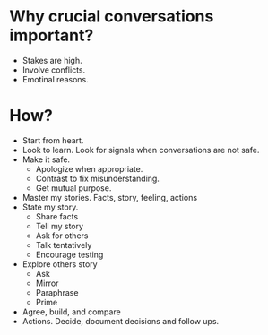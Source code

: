 # Why crucial conversations important?
* Stakes are high.
* Involve conflicts.
* Emotinal reasons.

# How?
* Start from heart.
* Look to learn. Look for signals when conversations are not safe.
* Make it safe. 
  * Apologize when appropriate.
  * Contrast to fix misunderstanding.
  * Get mutual purpose.
* Master my stories. Facts, story, feeling, actions
* State my story. 
  * Share facts
  * Tell my story
  * Ask for others
  * Talk tentatively
  * Encourage testing
* Explore others story
  * Ask
  * Mirror
  * Paraphrase
  * Prime
* Agree, build, and compare
* Actions. Decide, document decisions and follow ups.
  